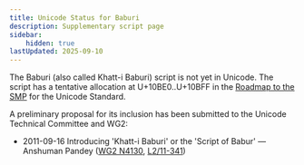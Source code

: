 ```yaml
---
title: Unicode Status for Baburi
description: Supplementary script page
sidebar:
    hidden: true
lastUpdated: 2025-09-10
---
```


The Baburi (also called Khatt-i Baburi) script is not yet in Unicode. The script has a tentative allocation at U+10BE0..U+10BFF in the [Roadmap to the SMP](http://www.unicode.org/roadmaps/smp/) for the Unicode Standard.

[comment]: # (end of intro)

[comment]: # (start of blocks)



[comment]: # (end of blocks)

[comment]: # (start of chars)



[comment]: # (end of chars)

[comment]: # (start of rest)

A preliminary proposal for its inclusion has been submitted to the Unicode Technical Committee and WG2:

- 2011-09-16 Introducing 'Khatt-i Baburi' or the 'Script of Babur' — Anshuman Pandey ([WG2 N4130](https://www.unicode.org/wg2/docs/n4130.pdf), [L2/11-341](http://www.unicode.org/cgi-bin/GetMatchingDocs.pl?L2/11-341))
